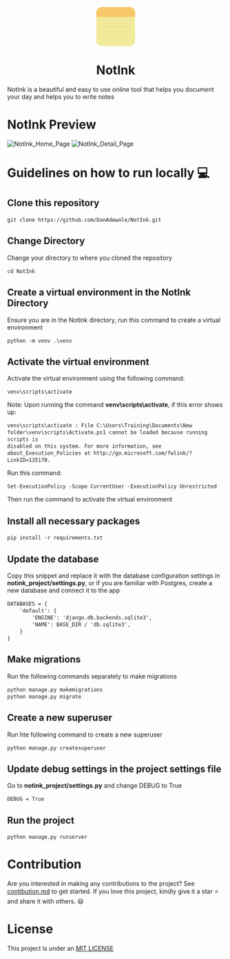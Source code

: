 <div align="center">
<img src="static/images/NotInkLogo.png" alt="NotInk Logo" style="height: 90px; display: block; margin: 0 auto"/>
<h1>NotInk</h1>
</div>

NotInk is a beautiful and easy to use online tool that helps you document your day and helps you to write notes

# NotInk Preview

![NotInk_Home_Page](https://raw.githubusercontent.com/DanAdewole/NotInk/main/static/images/NotInk_HomePage.jpg)
![NotInk_Detail_Page](https://raw.githubusercontent.com/DanAdewole/NotInk/main/static/images/NotInk_DetailPage.jpg)

# Guidelines on how to run locally 💻

## Clone this repository

```
git clone https://github.com/DanAdewole/NotInk.git
```

## Change Directory
Change your directory to where you cloned the repository
```
cd NotInk
```

## Create a virtual environment in the NotInk Directory
Ensure you are in the NotInk directory, run this command to create a virtual environment
```
python -m venv .\venv
```

## Activate the virtual environment
Activate the virtual environment using the following command:
```
venv\scripts\activate
```
Note: Upon running the command **venv\scripts\activate**, if this error shows up:
```
venv\scripts\activate : File C:\Users\Training\Documents\New folder\venv\scripts\Activate.ps1 cannot be loaded because running scripts is 
disabled on this system. For more information, see about_Execution_Policies at http://go.microsoft.com/fwlink/?LinkID=135170.
```
Run this command: 
``` 
Set-ExecutionPolicy -Scope CurrentUser -ExecutionPolicy Unrestricted 
```
Then run the command to activate the virtual environment

## Install all necessary packages
```
pip install -r requirements.txt
```

## Update the database
Copy this snippet and replace it with the database configuration settings in **notink_project/settings.py**, or if you are familiar with Postgres, create a new database and connect it to the app
```
DATABASES = {
    'default': {
        'ENGINE': 'django.db.backends.sqlite3',
        'NAME': BASE_DIR / 'db.sqlite3',
    }
}
```

## Make migrations
Run the following commands separately to make migrations
```
python manage.py makemigrations
python manage.py migrate
```

## Create a new superuser
Run hte following command to create a new superuser
```
python manage.py createsuperuser
```

## Update debug settings in the project settings file
Go to **notink_project/settings.py** and change DEBUG to True
```
DEBUG = True
```

## Run the project
```
python manage.py runserver
```

# Contribution
Are you interested in making any contributions to the project? See [contibution.md](CONTRIBUTING.md) to get started. If you love this project, kindly give it a star ⭐ and share it with others. 😃

# License
This project is under an [MIT LICENSE](LICENSE)
